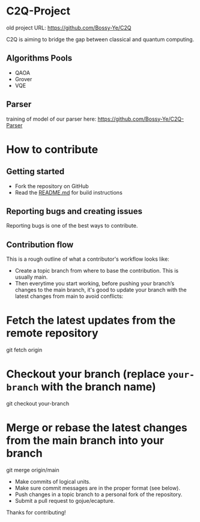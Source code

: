 # C2Q-Project
old project URL: https://github.com/Bossy-Ye/C2Q

C2Q is aiming to bridge the gap between classical and quantum computing.

## Algorithms Pools
- QAOA
- Grover
- VQE
## Parser
training of model of our parser here: https://github.com/Bossy-Ye/C2Q-Parser

# How to contribute

## Getting started

- Fork the repository on GitHub
- Read the [README.md](./README.md) for build instructions

## Reporting bugs and creating issues

Reporting bugs is one of the best ways to contribute. 

## Contribution flow

This is a rough outline of what a contributor's workflow looks like:

- Create a topic branch from where to base the contribution. This is usually main.
- Then everytime you start working, before pushing your branch’s changes to the main branch, it's good to update your branch with the latest changes from main to avoid conflicts:
# Fetch the latest updates from the remote repository
git fetch origin

# Checkout your branch (replace `your-branch` with the branch name)
git checkout your-branch

# Merge or rebase the latest changes from the main branch into your branch
git merge origin/main
- Make commits of logical units.
- Make sure commit messages are in the proper format (see below).
- Push changes in a topic branch to a personal fork of the repository.
- Submit a pull request to gojue/ecapture.

[//]: # (- The PR must receive a LGTM from two maintainers found in the MAINTAINERS file.)

Thanks for contributing!
